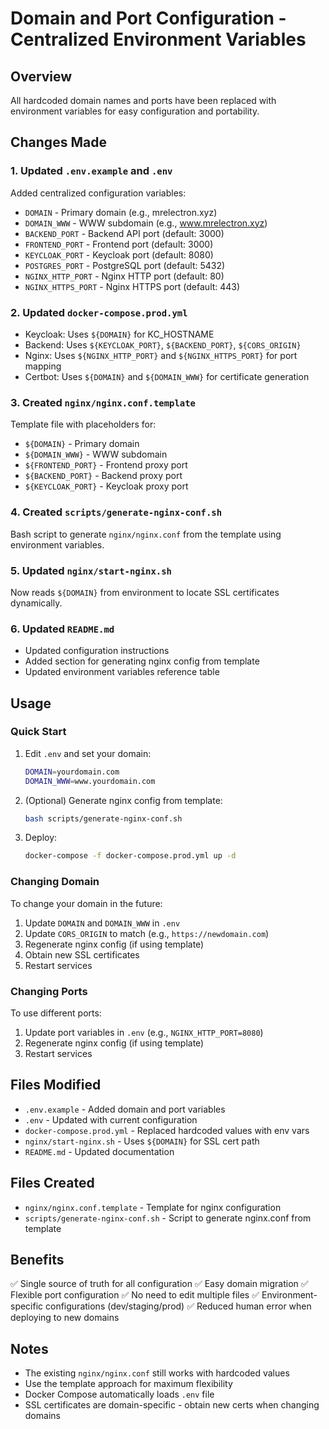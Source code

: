 # Domain and Port Configuration - Centralized Environment Variables

## Overview
All hardcoded domain names and ports have been replaced with environment variables for easy configuration and portability.

## Changes Made

### 1. Updated `.env.example` and `.env`
Added centralized configuration variables:
- `DOMAIN` - Primary domain (e.g., mrelectron.xyz)
- `DOMAIN_WWW` - WWW subdomain (e.g., www.mrelectron.xyz)
- `BACKEND_PORT` - Backend API port (default: 3000)
- `FRONTEND_PORT` - Frontend port (default: 3000)
- `KEYCLOAK_PORT` - Keycloak port (default: 8080)
- `POSTGRES_PORT` - PostgreSQL port (default: 5432)
- `NGINX_HTTP_PORT` - Nginx HTTP port (default: 80)
- `NGINX_HTTPS_PORT` - Nginx HTTPS port (default: 443)

### 2. Updated `docker-compose.prod.yml`
- Keycloak: Uses `${DOMAIN}` for KC_HOSTNAME
- Backend: Uses `${KEYCLOAK_PORT}`, `${BACKEND_PORT}`, `${CORS_ORIGIN}`
- Nginx: Uses `${NGINX_HTTP_PORT}` and `${NGINX_HTTPS_PORT}` for port mapping
- Certbot: Uses `${DOMAIN}` and `${DOMAIN_WWW}` for certificate generation

### 3. Created `nginx/nginx.conf.template`
Template file with placeholders for:
- `${DOMAIN}` - Primary domain
- `${DOMAIN_WWW}` - WWW subdomain
- `${FRONTEND_PORT}` - Frontend proxy port
- `${BACKEND_PORT}` - Backend proxy port
- `${KEYCLOAK_PORT}` - Keycloak proxy port

### 4. Created `scripts/generate-nginx-conf.sh`
Bash script to generate `nginx/nginx.conf` from the template using environment variables.

### 5. Updated `nginx/start-nginx.sh`
Now reads `${DOMAIN}` from environment to locate SSL certificates dynamically.

### 6. Updated `README.md`
- Updated configuration instructions
- Added section for generating nginx config from template
- Updated environment variables reference table

## Usage

### Quick Start
1. Edit `.env` and set your domain:
   ```bash
   DOMAIN=yourdomain.com
   DOMAIN_WWW=www.yourdomain.com
   ```

2. (Optional) Generate nginx config from template:
   ```bash
   bash scripts/generate-nginx-conf.sh
   ```

3. Deploy:
   ```bash
   docker-compose -f docker-compose.prod.yml up -d
   ```

### Changing Domain
To change your domain in the future:
1. Update `DOMAIN` and `DOMAIN_WWW` in `.env`
2. Update `CORS_ORIGIN` to match (e.g., `https://newdomain.com`)
3. Regenerate nginx config (if using template)
4. Obtain new SSL certificates
5. Restart services

### Changing Ports
To use different ports:
1. Update port variables in `.env` (e.g., `NGINX_HTTP_PORT=8080`)
2. Regenerate nginx config (if using template)
3. Restart services

## Files Modified
- `.env.example` - Added domain and port variables
- `.env` - Updated with current configuration
- `docker-compose.prod.yml` - Replaced hardcoded values with env vars
- `nginx/start-nginx.sh` - Uses `${DOMAIN}` for SSL cert path
- `README.md` - Updated documentation

## Files Created
- `nginx/nginx.conf.template` - Template for nginx configuration
- `scripts/generate-nginx-conf.sh` - Script to generate nginx.conf from template

## Benefits
✅ Single source of truth for all configuration
✅ Easy domain migration
✅ Flexible port configuration
✅ No need to edit multiple files
✅ Environment-specific configurations (dev/staging/prod)
✅ Reduced human error when deploying to new domains

## Notes
- The existing `nginx/nginx.conf` still works with hardcoded values
- Use the template approach for maximum flexibility
- Docker Compose automatically loads `.env` file
- SSL certificates are domain-specific - obtain new certs when changing domains
